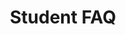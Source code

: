 ---
title: Student FAQ
content_blocks:
    question_list:
        - question: How do I sign up for QuickTakes?
          answer: You can sign up using the web application on this site or download the mobile app from either the Google Play Store or the Apple App Store and then sign up when you open the app.
        - question: How do I record a class lecture?
          answer: To record a class lecture press the record button at the bottom of the app. It will pulsate letting you know that it is actively recording.
        - question: Can I pause the recording and then resume it?
          answer: Yes, you can click “pause” to pause the recording if your professor takes a break and then click “resume” to restart when the lecture starts back up. To stop the recording click the red record button and the recording will complete the record process, then the AI-generated materials (your QuickTake) will be returned.
        - question: Can I record my professor or teacher’s entire lecture?
          answer: Yes, you can. We provide 90 free weekly recording minutes (Sunday - Saturday) every week. If you need more time for recording an individual lecture or multiple lectures you can purchase QT Boost in increments of 90 minutes for $1.99 each. QT Boost minutes are good for 30 days so they won’t go to waste if you don’t use them all in any given week. We do not limit the amount of time you can record on a per session basis - so if you have a two hour lecture and more than 120 available weekly recording minutes then you can record the entire lecture!
        - question: How long does it take to publish the AI-generated learning materials i.e. “QuickTake” after my recording ends?
          answer: Getting the AI-generated materials back to the app can take up to 15 minutes after the recording has completed. The native mobile apps will send a notification once the process has completed. The web app will have a message in the message center that alerts you to new materials available.
        - question: What do I get when I record a lecture and create a new QuickTake?
          answer: Once you have recorded the lecture through the app, we return a "QuickTake" to you that includes a transcript of the lecture , study guide, glossary of definitions, outline, practice problems and even recommended videos all determined by our prompts to an AI engine. We also provide an AI chatbot that can converse with you about the lecture subject matter if the referenced learning materials aren't enough or if you have more specific questions about the lecture topics. I hope that helps!
        - question: Can I share a QuickTake from my class lecture with other classmates?
          answer: Yes, we provide standard sharing functionality that allows students to share via text, email, social media, etc. The shared QuickTake will be available to them with an internet connection in the app. Then, they can sign up and start using QuickTakes on their own!
        - question: What is the AI Chatbot?
          answer: The AI Chatbot is your connection to an artificial intelligence that knows a lot about the topics discussed in the QuickTakes of your lecture. Ask more detailed questions about those topics to benefit from millions of other data points the chatbot has collected. The AI-Chatbot is available 24/7 and can provide more detail on the topics covered during the lecture. This is your chance to have a virtual conversation with a knowledgeable bot specifically about your lecture.
        - question: Are there copyright restrictions to using QuickTakes?
          answer: Please refer to the Terms of Use for detailed information. QuickTakes does not share or distribute the recordings and creates secondary materials for students to better understand the topics and themes of the lecture recordings. If your school or professor does not allow recordings of lectures you are required to follow school and professor policies.
        - question: How can I get quickTakes for pre-recorded lectures (like youtube videos)?
          answer: To record a non-live lecture (such as a Youtube video or audio lecture) we have a work-around while we develop the ability to insert a video/audio URL. You'll need to have another (second) device such as a computer - one for playing the pre-recorded lecture and one for using QuickTakes. Download the QuickTakes app to your phone (available in both Apple App Store and Google Play Store). Launch the QuickTakes app on your mobile device and press record keeping the phone near your computer where you are playing the pre-recorded online audio. End the recording when the online audio is over and you’ll get a QuickTake returned to you.
        - question: Can I listen to the lecture I recorded to receive a QuickTake?
          answer: While we do make recordings, those recordings are fed into an AI-engine to produce a transcript, study guide, practice problems, outline, and glossary of the recorded lecture. So, while you get returned all these valuable study aids, we don't actually provide the ability to hear the recording after it is uploaded to create these documents. We are looking into possibly doing this and will update our QuickTakes users if we're able to implement this functionality.
        - question: Does QuickTakes support multiple languages?
          answer: Yes, we currently support English, French, Chinese and Spanish. After you press the record button you will see a drop down menu on the left-hand side where you can choose one of these languages. The default is English but you can change that to your chosen language that we currently support. We will add new languages over time.
        - question: Is QuickTakes free to use?
          answer: The basic QuickTakes app is free to use up to 90 minutes per week, every week! If you need more time for recording an individual lecture or multiple lectures you can purchase QT Boosts in increments of 90 minutes for US$1.99 each. Boost minutes are good for up to 30 days so they won’t go to waste if you don’t use them all in any given week and will rollover into the next week. 
        - question: My QuickTakes “errored out” or the QuickTake was inaccurate. Why?
          answer: When there is an error processing a recording the QuickTake will come back errored out with no learning materials. Or if the quality of the recording was poor the QuickTake due to either a poor internet connection or obstruction of the mic, you may get back a QuickTake that has inaccurate information. Please try again with another lecture and be sure to be close to the lecturer so that your mic can get a quality recording.
        - question: I had other problems/issues using QuickTakes. What should I do?
          answer: If the QuickTakes app is not working for you, we recommend signing out (under Settings) and then signing in again. If that doesn't work, try deleting the app and reinstalling it. Also, you can use the web browser version from your mobile device or computer by opening your web browser and going to QuickTakes.io and signing in via the web.
---